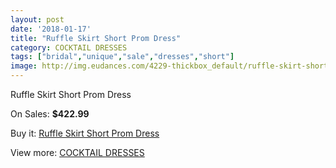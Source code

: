```yaml
---
layout: post
date: '2018-01-17'
title: "Ruffle Skirt Short Prom Dress"
category: COCKTAIL DRESSES
tags: ["bridal","unique","sale","dresses","short"]
image: http://img.eudances.com/4229-thickbox_default/ruffle-skirt-short-prom-dress.jpg
---
```

Ruffle Skirt Short Prom Dress

On Sales: **$422.99**
<a href="https://www.eudances.com/en/cocktail-dresses/1407-ruffle-skirt-short-prom-dress.html"><amp-img layout="responsive" width="600" height="600" src="//img.eudances.com/4229-thickbox_default/ruffle-skirt-short-prom-dress.jpg" alt="Ruffle Skirt Short Prom Dress 0" /></a>
<a href="https://www.eudances.com/en/cocktail-dresses/1407-ruffle-skirt-short-prom-dress.html"><amp-img layout="responsive" width="600" height="600" src="//img.eudances.com/4230-thickbox_default/ruffle-skirt-short-prom-dress.jpg" alt="Ruffle Skirt Short Prom Dress 1" /></a>

Buy it: [Ruffle Skirt Short Prom Dress](https://www.eudances.com/en/cocktail-dresses/1407-ruffle-skirt-short-prom-dress.html "Ruffle Skirt Short Prom Dress")

View more: [COCKTAIL DRESSES](https://www.eudances.com/en/14-cocktail-dresses "COCKTAIL DRESSES")